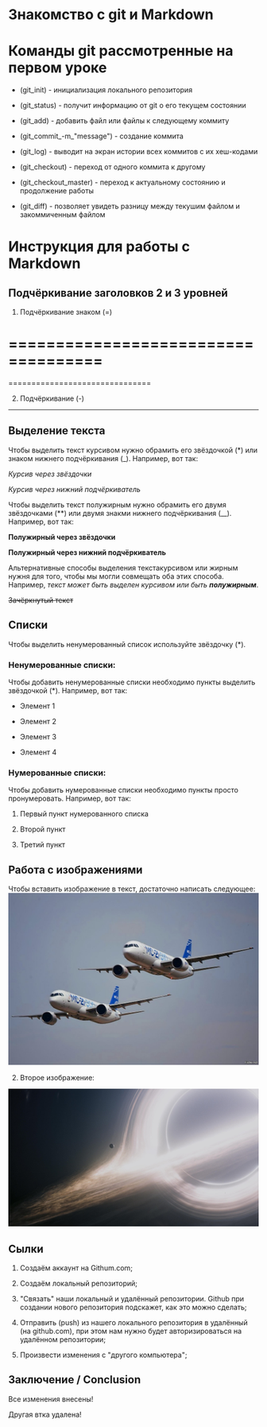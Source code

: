 # Знакомство с git и Markdown

# Команды git рассмотренные на первом уроке

* (git_init) - инициализация локального репозитория

* (git_status) - получит информацию от git о его текущем состоянии

* (git_add) - добавить файл или файлы к следующему коммиту

* (git_commit_-m_"message") - создание коммита

* (git_log) - выводит на экран истории всех коммитов с их хеш-кодами

* (git_checkout) - переход от одного коммита к другому

* (git_checkout_master) - переход к актуальному состоянию и продолжение работы

* (git_diff) - позволяет увидеть разницу между текушим файлом и закоммиченным файлом

# Инструкция для работы с Markdown

## Подчёркивание заголовков 2 и 3 уровней

1. Подчёркивание знаком (=)

====================================
=

===============================

2. Подчёркивание (-)

---

## Выделение текста

Чтобы выделить текст курсивом нужно обрамить его звёздочкой (*) или знаком нижнего подчёркивания (_). Например, вот так: 

*Курсив через звёздочки*

_Курсив через нижний подчёркиватель_

Чтобы выделить текст полужирным нужно обрамить его двумя звёздочками (**) или двумя знакми нижнего подчёркивания (__). Например, вот так: 

**Полужирный через звёздочки**

__Полужирный через нижний подчёркиватель__

Альтернативные способы выделения текстакурсивом или жирным нужня для того, чтобы мы могли совмещать оба этих способа. Например, _текст может быть выделен курсивом или быть **полужирным**_.

~~Зачёркнутый текст~~

## Списки

Чтобы выделить ненумерованный список используйте звёздочку (*).

### Ненумерованные списки:

Чтобы добавить ненумерованные списки необходимо пункты выделить звёздочкой (*). Например, вот так:

* Элемент 1

* Элемент 2

* Элемент 3

* Элемент 4

### Нумерованные списки:

Чтобы добавить нумерованные списки необходимо пункты просто пронумеровать. Например, вот так:

1. Первый пункт нумерованного списка
    
2. Второй пункт

3. Третий пункт


## Работа с изображениями

Чтобы вставить изображение в текст, достаточно написать следующее:
![Привет, это МС-21!](MC-21_300_and_310.jpg)

2. Второе изображение:

![Привет, это ...!](A_black_hole.jpg)

## Сылки

1. Создаём аккаунт на  Githum.com;

2. Создаём локальный репозиторий;

3. "Связать" наши локальный и удалённый репозитории. Github при создании нового репозитория подскажет, как это можно сделать;

4. Отправить (push) из нашего локального репозитория в удалённый (на github.com), при этом нам нужно будет авторизироваться на удалённом репозитории;

5. Произвести изменения с "другого компьютера";

## Заключение / Conclusion

Все изменения внесены!

Другая втка удалена!
